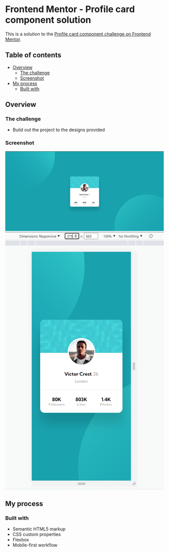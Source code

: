 # Frontend Mentor - Profile card component solution

This is a solution to the [Profile card component challenge on Frontend Mentor](https://www.frontendmentor.io/challenges/profile-card-component-cfArpWshJ).
## Table of contents

- [Overview](#overview)
  - [The challenge](#the-challenge)
  - [Screenshot](#screenshot)
- [My process](#my-process)
  - [Built with](#built-with)

## Overview

### The challenge

- Build out the project to the designs provided

### Screenshot

![](./images/desktop_screenshot.png)
![](./images/mobile_screenshot.png)

## My process

### Built with

- Semantic HTML5 markup
- CSS custom properties
- Flexbox
- Mobile-first workflow


